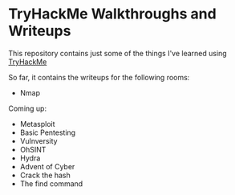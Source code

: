 # TryHackMe Walkthroughs and Writeups
This repository contains just some of the things I've learned using [TryHackMe](https://tryhackme.com/)

So far, it contains the writeups for the following rooms:
- Nmap

Coming up:
- Metasploit
- Basic Pentesting
- Vulnversity
- OhSINT
- Hydra
- Advent of Cyber
- Crack the hash
- The find command

